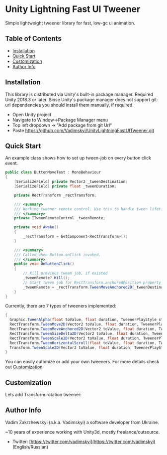 # Unity Lightning Fast UI Tweener
Simple lightweight tweener library for fast, low-gc ui animation.
## Table of Contents

- [Installation](#installation)
- [Quick Start](#quick-start)
- [Customization](#customization)
- [Author Info](#author-info)

## Installation
This library is distributed via Unity's built-in package manager. Required Unity 2018.3 or later.
Sinse Unity's package manager does not support git-url dependencies you should install them manually, if required.

- Open Unity project
- Navigate to Window->Package Manager menu
- Top left dropdown -> "Add package from git Url"
- Paste https://github.com/Vadimskyi/UnityLightningFastUITweener.git

## Quick Start

An example class shows how to set up tween-job on every button click event.

```csharp
public class ButtonMoveTest : MonoBehaviour
{
    [SerializeField] private Vector2 _tweenDestination;
    [SerializeField] private float _tweenDuration;

    private RectTransform _rectTransform;

    /// <summary>
    /// Working tweener remote control. Use this to handle tween lifetime and callbacks
    /// </summary>
    private ITweenRemoteControl _tweenRemote;

    private void Awake()
    {
        _rectTransform = GetComponent<RectTransform>();
    }

    /// <summary>
    /// Called when Button.onClick invoked.
    /// </summary>
    public void OnButtonClick()
    {
        // Kill previous tween job, if existed
        _tweenRemote?.Kill();
        // Start tween job for RectTransform.anchoredPosition property
        _tweenRemote = _rectTransform.TweenMoveAnchored2D(_tweenDestination, _tweenDuration, TweenerPlayStyle.Once);
    }
}
```

Currently, there are 7 types of tweeners implemented:

```csharp
{
  Graphic.TweenAlpha(float toValue, float duration, TweenerPlayStyle style) // for Graphic.color.a field
  RectTransform.TweenMove2D(Vector2 toValue, float duration, TweenerPlayStyle style) // for RectTransform.localPostion property
  RectTransform.TweenMoveAnchored2D(Vector2 toValue, float duration, TweenerPlayStyle style) // for RectTransform.anchoredPosition property
  RectTransform.TweenSizeDelta2D(Vector2 toValue, float duration, TweenerPlayStyle style) // for RectTransform.sizeDelta property
  RectTransform.TweenScale2D(Vector2 toValue, float duration, TweenerPlayStyle style) // for RectTransform.localScale property
  RectTransform.TweenHorizontalScroll(float toValue, float duration, TweenerPlayStyle style) // for ScrollRect.horizontalNormalizedPosition property
  Transform.TweenScale2D(Vector2 toValue, float duration, TweenerPlayStyle style) // for Transform.localScale property
}
```
You can easily cutomize or add your own tweeners. For more details check out [Customization](#customization)

## Customization

Lets add Transform.rotation tweener:

## Author Info

Vadim Zakrzhewskyi (a.k.a. Vadimskyi) a software developer from Ukraine.

~10 years of experience working with Unity3d, mostly freelance/outsource.

* Twitter: [https://twitter.com/vadimskyi](https://twitter.com/vadimskyi) (English/Russian)
